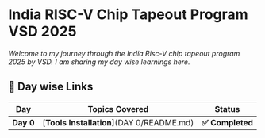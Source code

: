 # India RISC-V Chip Tapeout Program VSD 2025

_Welcome to my journey through the India Risc-V chip tapeout program 2025 by VSD. I am sharing my day wise learnings here._


## 🔽 Day wise Links

| Day  | Topics Covered | Status |
|---|---|---|
| **Day 0** | [**Tools Installation**](DAY 0/README.md) | **✅ Completed** |
